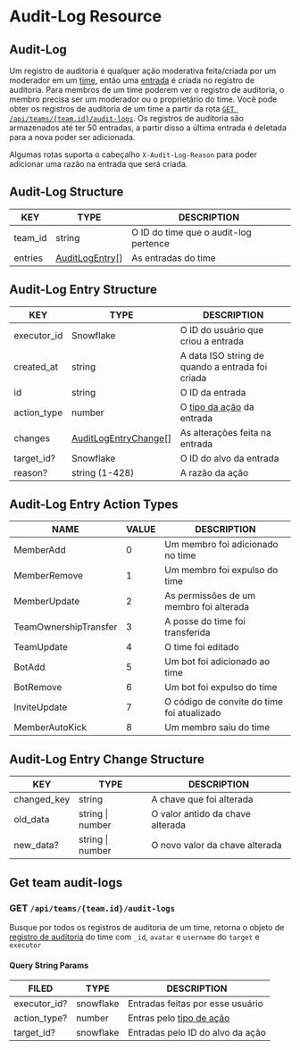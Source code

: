 # Audit-Log Resource

## Audit-Log

Um registro de auditoria é qualquer ação moderativa feita/criada por um moderador em um [time](/api/routes/teams/README.md#team-structure), então uma [entrada](#audit-log-entry-structure) é criada no registro de auditoria. Para membros de um time poderem ver o registro de auditoria, o membro precisa ser um moderador ou o proprietário do time. Você pode obter os registros de auditoria de um time a partir da rota [`GET /api/teams/{team.id}/audit-logs`](#get-team-audit-logs). Os registros de auditoria são armazenados até ter 50 entradas, a partir disso a última entrada é deletada para a nova poder ser adicionada.

Algumas rotas suporta o cabeçalho `X-Audit-Log-Reason` para poder adicionar uma razão na entrada que será criada.

## Audit-Log Structure

| KEY     | TYPE                                          | DESCRIPTION                           |
| ------- | --------------------------------------------- | ------------------------------------- |
| team_id | string                                        | O ID do time que o audit-log pertence |
| entries | [AuditLogEntry](#audit-log-entry-structure)[] | As entradas do time                   |

## Audit-Log Entry Structure

| KEY         | TYPE                                                       | DESCRIPTION                                                |
| ----------- | ---------------------------------------------------------- | ---------------------------------------------------------- |
| executor_id | Snowflake                                                  | O ID do usuário que criou a entrada                        |
| created_at  | string                                                     | A data ISO string de quando a entrada foi criada           |
| id          | string                                                     | O ID da entrada                                            |
| action_type | number                                                     | O [tipo da ação](#audit-log-entry-action-types) da entrada |
| changes     | [AuditLogEntryChange](#audit-log-entry-change-structure)[] | As alterações feita na entrada                             |
| target_id?  | Snowflake                                                  | O ID do alvo da entrada                                    |
| reason?     | string (1-428)                                             | A razão da ação                                            |

## Audit-Log Entry Action Types

| NAME                  | VALUE | DESCRIPTION                                |
| --------------------- | ----- | ------------------------------------------ |
| MemberAdd             | 0     | Um membro foi adicionado no time           |
| MemberRemove          | 1     | Um membro foi expulso do time              |
| MemberUpdate          | 2     | As permissões de um membro foi alterada    |
| TeamOwnershipTransfer | 3     | A posse do time foi transferida            |
| TeamUpdate            | 4     | O time foi editado                         |
| BotAdd                | 5     | Um bot foi adicionado ao time              |
| BotRemove             | 6     | Um bot foi expulso do time                 |
| InviteUpdate          | 7     | O código de convite do time foi atualizado |
| MemberAutoKick        | 8     | Um membro saiu do time                     |

## Audit-Log Entry Change Structure

| KEY         | TYPE             | DESCRIPTION                      |
| ----------- | ---------------- | -------------------------------- |
| changed_key | string           | A chave que foi alterada         |
| old_data    | string \| number | O valor antido da chave alterada |
| new_data?   | string \| number | O novo valor da chave alterada   |

## Get team audit-logs

### GET `/api/teams/{team.id}/audit-logs`

Busque por todos os registros de auditoria de um time, retorna o objeto de [registro de auditoria](#audit-log-structure) do time com `_id`, `avatar` e `username` do `target` e `executor`

#### Query String Params

| FILED        | TYPE      | DESCRIPTION                                               |
| ------------ | --------- | --------------------------------------------------------- |
| executor_id? | snowflake | Entradas feitas por esse usuário                          |
| action_type? | number    | Entras pelo [tipo de ação](#audit-log-entry-action-types) |
| target_id?   | snowflake | Entradas pelo ID do alvo da ação                          |
